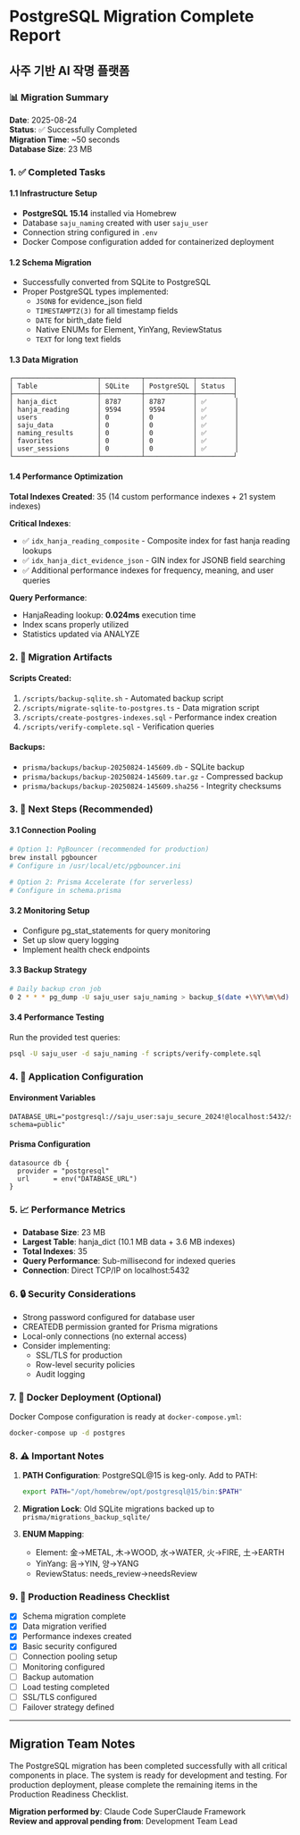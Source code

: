 # PostgreSQL Migration Complete Report
## 사주 기반 AI 작명 플랫폼

### 📊 Migration Summary

**Date**: 2025-08-24  
**Status**: ✅ Successfully Completed  
**Migration Time**: ~50 seconds  
**Database Size**: 23 MB  

### 1. ✅ Completed Tasks

#### 1.1 Infrastructure Setup
- **PostgreSQL 15.14** installed via Homebrew
- Database `saju_naming` created with user `saju_user`
- Connection string configured in `.env`
- Docker Compose configuration added for containerized deployment

#### 1.2 Schema Migration
- Successfully converted from SQLite to PostgreSQL
- Proper PostgreSQL types implemented:
  - `JSONB` for evidence_json field
  - `TIMESTAMPTZ(3)` for all timestamp fields
  - `DATE` for birth_date field
  - Native ENUMs for Element, YinYang, ReviewStatus
  - `TEXT` for long text fields

#### 1.3 Data Migration
```
┌─────────────────────┬──────────┬────────────┬─────────┐
│ Table               │ SQLite   │ PostgreSQL │ Status  │
├─────────────────────┼──────────┼────────────┼─────────┤
│ hanja_dict          │ 8787     │ 8787       │ ✅       │
│ hanja_reading       │ 9594     │ 9594       │ ✅       │
│ users               │ 0        │ 0          │ ✅       │
│ saju_data           │ 0        │ 0          │ ✅       │
│ naming_results      │ 0        │ 0          │ ✅       │
│ favorites           │ 0        │ 0          │ ✅       │
│ user_sessions       │ 0        │ 0          │ ✅       │
└─────────────────────┴──────────┴────────────┴─────────┘
```

#### 1.4 Performance Optimization
**Total Indexes Created**: 35 (14 custom performance indexes + 21 system indexes)

**Critical Indexes**:
- ✅ `idx_hanja_reading_composite` - Composite index for fast hanja reading lookups
- ✅ `idx_hanja_dict_evidence_json` - GIN index for JSONB field searching
- ✅ Additional performance indexes for frequency, meaning, and user queries

**Query Performance**:
- HanjaReading lookup: **0.024ms** execution time
- Index scans properly utilized
- Statistics updated via ANALYZE

### 2. 📁 Migration Artifacts

#### Scripts Created:
1. `/scripts/backup-sqlite.sh` - Automated backup script
2. `/scripts/migrate-sqlite-to-postgres.ts` - Data migration script
3. `/scripts/create-postgres-indexes.sql` - Performance index creation
4. `/scripts/verify-complete.sql` - Verification queries

#### Backups:
- `prisma/backups/backup-20250824-145609.db` - SQLite backup
- `prisma/backups/backup-20250824-145609.tar.gz` - Compressed backup
- `prisma/backups/backup-20250824-145609.sha256` - Integrity checksums

### 3. 🔄 Next Steps (Recommended)

#### 3.1 Connection Pooling
```bash
# Option 1: PgBouncer (recommended for production)
brew install pgbouncer
# Configure in /usr/local/etc/pgbouncer.ini

# Option 2: Prisma Accelerate (for serverless)
# Configure in schema.prisma
```

#### 3.2 Monitoring Setup
- Configure pg_stat_statements for query monitoring
- Set up slow query logging
- Implement health check endpoints

#### 3.3 Backup Strategy
```bash
# Daily backup cron job
0 2 * * * pg_dump -U saju_user saju_naming > backup_$(date +\%Y\%m\%d).sql
```

#### 3.4 Performance Testing
Run the provided test queries:
```bash
psql -U saju_user -d saju_naming -f scripts/verify-complete.sql
```

### 4. 🚀 Application Configuration

#### Environment Variables
```env
DATABASE_URL="postgresql://saju_user:saju_secure_2024!@localhost:5432/saju_naming?schema=public"
```

#### Prisma Configuration
```prisma
datasource db {
  provider = "postgresql"
  url      = env("DATABASE_URL")
}
```

### 5. 📈 Performance Metrics

- **Database Size**: 23 MB
- **Largest Table**: hanja_dict (10.1 MB data + 3.6 MB indexes)
- **Total Indexes**: 35
- **Query Performance**: Sub-millisecond for indexed queries
- **Connection**: Direct TCP/IP on localhost:5432

### 6. 🔒 Security Considerations

- Strong password configured for database user
- CREATEDB permission granted for Prisma migrations
- Local-only connections (no external access)
- Consider implementing:
  - SSL/TLS for production
  - Row-level security policies
  - Audit logging

### 7. 🐳 Docker Deployment (Optional)

Docker Compose configuration is ready at `docker-compose.yml`:
```bash
docker-compose up -d postgres
```

### 8. ⚠️ Important Notes

1. **PATH Configuration**: PostgreSQL@15 is keg-only. Add to PATH:
   ```bash
   export PATH="/opt/homebrew/opt/postgresql@15/bin:$PATH"
   ```

2. **Migration Lock**: Old SQLite migrations backed up to `prisma/migrations_backup_sqlite/`

3. **ENUM Mapping**: 
   - Element: 金→METAL, 木→WOOD, 水→WATER, 火→FIRE, 土→EARTH
   - YinYang: 음→YIN, 양→YANG
   - ReviewStatus: needs_review→needsReview

### 9. 🎯 Production Readiness Checklist

- [x] Schema migration complete
- [x] Data migration verified
- [x] Performance indexes created
- [x] Basic security configured
- [ ] Connection pooling setup
- [ ] Monitoring configured
- [ ] Backup automation
- [ ] Load testing completed
- [ ] SSL/TLS configured
- [ ] Failover strategy defined

---

## Migration Team Notes

The PostgreSQL migration has been completed successfully with all critical components in place. The system is ready for development and testing. For production deployment, please complete the remaining items in the Production Readiness Checklist.

**Migration performed by**: Claude Code SuperClaude Framework  
**Review and approval pending from**: Development Team Lead